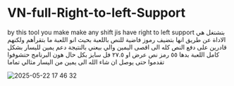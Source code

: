 # VN-full-Right-to-left-Support
by this tool you make make any shift jis have right to left support 
بتشتغل هي الاداة عن طريق انها بتضيف رموز فاضية للنص باللعبة بحيث انو اللعبة ما بتقرأهم ولكنهم قادرين على دفع النص كله الى اقصى اليمين والي بيعني بالنتيجة دعم يمين لليسار بشكل كامل اللعبة بدها ٥٥ رمز نص عرض او ٢٧.٥ فل سايز
بكل حال هون البرنامج حتشوفوا تقدموا حتى يوصل ان شاء الله الى يمين من اليسار مثالي تماما 


![2025-05-22 17 46 32](https://github.com/user-attachments/assets/552e3a07-788c-44cb-abb3-33f008472db2)
